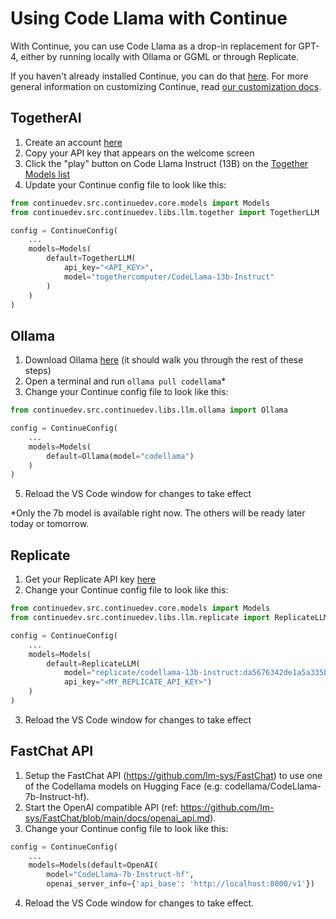 # Using Code Llama with Continue

With Continue, you can use Code Llama as a drop-in replacement for GPT-4, either by running locally with Ollama or GGML or through Replicate.

If you haven't already installed Continue, you can do that [here](https://marketplace.visualstudio.com/items?itemName=Continue.continue). For more general information on customizing Continue, read [our customization docs](../customization.md).

## TogetherAI

1. Create an account [here](https://api.together.xyz/signup)
2. Copy your API key that appears on the welcome screen
3. Click the "play" button on Code Llama Instruct (13B) on the [Together Models list](https://docs.together.ai/docs/models-inference)
4. Update your Continue config file to look like this:

```python
from continuedev.src.continuedev.core.models import Models
from continuedev.src.continuedev.libs.llm.together import TogetherLLM

config = ContinueConfig(
    ...
    models=Models(
        default=TogetherLLM(
            api_key="<API_KEY>",
            model="togethercomputer/CodeLlama-13b-Instruct"
        )
    )
)
```

## Ollama

1. Download Ollama [here](https://ollama.ai/) (it should walk you through the rest of these steps)
2. Open a terminal and run `ollama pull codellama`\*
3. Change your Continue config file to look like this:

```python
from continuedev.src.continuedev.libs.llm.ollama import Ollama

config = ContinueConfig(
    ...
    models=Models(
        default=Ollama(model="codellama")
    )
)
```

5. Reload the VS Code window for changes to take effect

\*Only the 7b model is available right now. The others will be ready later today or tomorrow.

## Replicate

1. Get your Replicate API key [here](https://replicate.ai/)
2. Change your Continue config file to look like this:

```python
from continuedev.src.continuedev.core.models import Models
from continuedev.src.continuedev.libs.llm.replicate import ReplicateLLM

config = ContinueConfig(
    ...
    models=Models(
        default=ReplicateLLM(
            model="replicate/codellama-13b-instruct:da5676342de1a5a335b848383af297f592b816b950a43d251a0a9edd0113604b",
            api_key="<MY_REPLICATE_API_KEY>")
    )
)
```

3. Reload the VS Code window for changes to take effect

## FastChat API
1. Setup the FastChat API (https://github.com/lm-sys/FastChat) to use one of the Codellama models on Hugging Face (e.g: codellama/CodeLlama-7b-Instruct-hf).
2. Start the OpenAI compatible API (ref: https://github.com/lm-sys/FastChat/blob/main/docs/openai_api.md).
3. Change your Continue config file to look like this:

```python
config = ContinueConfig(
    ...
    models=Models(default=OpenAI(
        model="CodeLlama-7b-Instruct-hf",
        openai_server_info={'api_base': 'http://localhost:8000/v1'})

```
4. Reload the VS Code window for changes to take effect.
